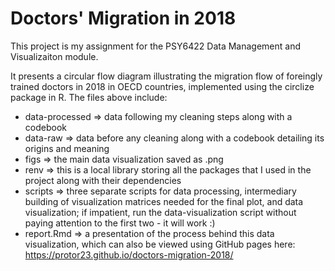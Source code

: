 # Doctors' Migration in 2018

This project is my assignment for the PSY6422 Data Management and Visualizaiton module. 

It presents a circular flow diagram illustrating the migration flow of foreingly trained doctors in 2018 in OECD countries, implemented using the circlize package in R. The files above include:

* data-processed => data following my cleaning steps along with a codebook
* data-raw => data before any cleaning along with a codebook detailing its origins and meaning
* figs => the main data visualization saved as .png
* renv => this is a local library storing all the packages that I used in the project along with their dependencies
* scripts => three separate scripts for data processing, intermediary building of visualization matrices needed for the final plot, and data visualization; if impatient, run the data-visualization script without paying attention to the first two - it will work :)
* report.Rmd => a presentation of the process behind this data visualization, which can also be viewed using GitHub pages here: https://protor23.github.io/doctors-migration-2018/

